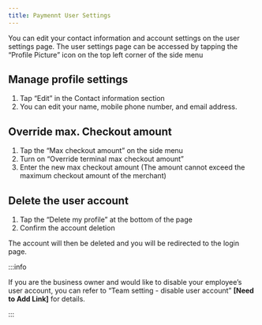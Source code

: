 ```yaml
---
title: Paymennt User Settings
---
```


You can edit your contact information and account settings on the user settings page. The user settings page can be accessed by tapping the “Profile Picture” icon on the top left corner of the side menu

## Manage profile settings

1. Tap “Edit” in the Contact information section
2. You can edit your name, mobile phone number, and email address.

## Override max. Checkout amount

1. Tap the “Max checkout amount” on the side menu
2. Turn on “Override terminal max checkout amount”
3. Enter the new max checkout amount (The amount cannot exceed the maximum checkout amount of the merchant)

## Delete the user account

1. Tap the “Delete my profile” at the bottom of the page
2. Confirm the account deletion

The account will then be deleted and you will be redirected to the login page.

:::info

If you are the business owner and would like to disable your employee’s user account, you can refer to “Team setting - disable user account” **[Need to Add Link]** for details.

:::
